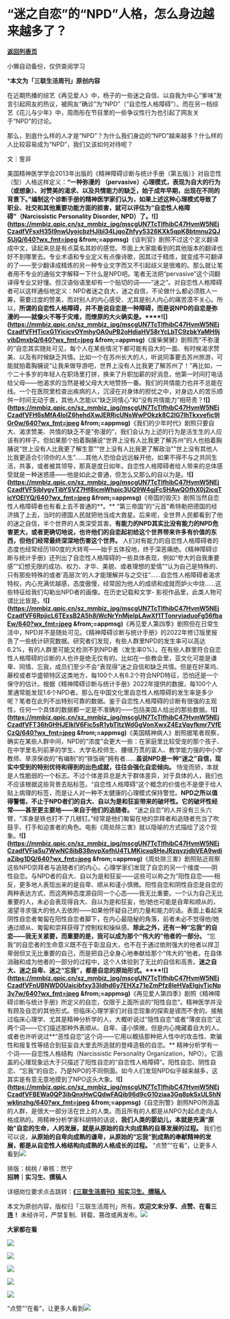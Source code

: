 # “迷之自恋”的“NPD”人格，怎么身边越来越多了？

[**返回列表页**](/gzh/三联生活周刊)

小懒自动备份，仅供查阅学习

***本文为「三联生活周刊」原创内容**

  
  

在近期热播的综艺《再见爱人》中，杨子的一些迷之自信、以自我为中心“爹味”发言引起网友的热议，被网友“确诊”为“NPD”（“自恋性人格障碍”）。而在另一档综艺《花儿与少年》中，周雨彤在节目里的一些争议性行为也引起了网友关于“NPD”的讨论。

那么，到底什么样的人才是“NPD”？为什么我们身边的“NPD”越来越多？什么样的人比较容易成为“NPD”，我们又该如何对待呢？

  
  

文｜訾非

美国精神医学学会2013年出版的《精神障碍诊断与统计手册（第五版）》对自恋性（型）人格这样定义：**“一种弥漫的
（pervasive）心理模式，表现为自大的行为（或想象）、对赞美的渴求、以及共情能力的缺乏，始于成年早期，出现在不同的背景下。”**编制这个诊断手册的精神医学家们认为，如果上述这种心理模式导致了职业、社交和其他重要功能方面的损害，就可以评估为“自恋性人格障碍”（Narcissistic
Personality Disorder,
NPD）了。**![](https://mmbiz.qpic.cn/sz_mmbiz_jpg/mscgUN7TcTIfhibC47HvmW5NEjCzadfVFsxH35I9nwUyoicbzHJibl34LjqoZhfyy5326KXk5qpK8btmnu2QJSUjQ/640?wx_fmt=jpeg
&from;=appmsg)**《谈判官》剧照不过这个定义翻译成中文，读起来总是有点莫名其妙的感觉。市面上大家能看到的其他版本的翻译也好不到哪里去。专业术语和专业定义有点像诗歌，因其过于精炼，就变成不可翻译的了——至少翻译成精炼的另一种专业文字而又不引起歧义是很难的。那么就让笔者用不专业的通俗文字解释一下什么是NPD吧。笔者无法把“pervasive”这个词翻译得专业又好懂。但汉语俗语里却有一个贴切的词——“迷之”。对自恋性人格障碍者可以这样通俗地定义：NPD者迷之自大，迷之自信，不论做什么都必须胜人一筹，需要过度的赞美，而对别人的内心感受、尤其是别人内心的痛苦漠不关心。所以，**所谓的自恋性人格障碍，并不是说自恋是一种障碍，而是说NPD的自恋是弥漫的——就像火不等于灾难，而燎原的大火确实是。****![](https://mmbiz.qpic.cn/sz_mmbiz_jpg/mscgUN7TcTIfhibC47HvmW5NEjCzadfVFHTicxG1YicicvOYmhyOA0uPB2oHdiaHV58rYcLbTC9zbkYaMH9jvibDmxbQ/640?wx_fmt=jpeg
&from;=appmsg)**《废柴舅舅》剧照而“不弥漫的”自恋其实随处可见，每个人在某些情况下都可能有自大的一面、有时候渴求赞美、以及有时候缺乏共情。比如一个在苏州长大的人，听说同事要去苏州旅游，可能就拍着胸脯说“让我来做导游吧，世界上没有人比我更了解苏州了！”再比如，一个二十多岁的年轻人在职场里打拼，换来了升职加薪的好消息，他第一时间打电话给父母——他渴求的当然是被父母大大地赞扬一番。我们的共情能力也并不总能在线。一个在医院里检查出疾病的人，沉浸在对身体的担忧之中，对身边人的苦乐顺舛一时间无动于衷，其他人怎能以“缺乏同情心”和“没有共情能力”相苛责？**![](https://mmbiz.qpic.cn/sz_mmbiz_jpg/mscgUN7TcTIfhibC47HvmW5NEjCzadfVFH6sMfA4loIZ6hehdXwJERRicUNsWwPOkzk8C2lG7lhTkxvefic9IGr0w/640?wx_fmt=jpeg
&from;=appmsg)**《我们的少年时代》剧照只要自大、渴求赞美、共情的缺乏不是“弥漫的”，我们会认为上述的行为是活生生的人应该有的样子。但如果那个拍着胸脯说“世界上没有人比我更了解苏州”的人也拍着胸脯说“世上没有人比我更了解生意”“世上没有人比我更了解政治”“世上没有其他人比我更适合引领你的人生”……其他人恐怕会远远躲开他，如果不得不与之共同生活，共事，或者被其领导，那真是度日如年。自恋性人格障碍者给人带来的总体感受就是一种迷惑感——他是如此之普通，但怎么又那么的自以为是。**![](https://mmbiz.qpic.cn/sz_mmbiz_jpg/mscgUN7TcTIfhibC47HvmW5NEjCzadfVFSibIygvTibYSVZ7Hf8icmWhpic3UQ9W4gjFcSHAwQOfhX0j2icqTicYOEIYQ/640?wx_fmt=jpeg
&from;=appmsg)**《帝国的毁灭》剧照当然自恋性人格障碍者也有看上去不普通的**。**
“第三帝国”的“元首”希特勒把德国的经济搞了上去，当时的德国人民就把他当成大救星。后来呢，全世界人民都看到了他的迷之自信，半个世界的人类深受其害。**有能力的NPD其实比没有能力的NPD危害更大，或者更确切地说，也许他们的自恋起初给这个世界带来许多有价值的东西，但他们经常最终深深地伤害这个世界。**
人们对有能力的自恋性人格障碍者的态度也经常经历180度的大转弯——始于五体投地，终于深恶痛绝。《精神障碍诊断与统计手册》还列出了自恋性人格障碍的一些具体表现，例如“夸大的自我重要感”“幻想无限的成功、权力、才华、美貌、或者理想的爱情”“认为自己是特殊的、只有那些特殊的或者‘高层次’的人才能理解并与之交往”……自恋性人格障碍者渴求特权，内心充满优越感，态度傲慢，经常因为他人的成绩和成就而妒火中烧……这些特征给我们勾勒出NPD者的画像。在历史记载和文学-
影视作品里，此类人物可谓比比皆是。**![](https://mmbiz.qpic.cn/sz_mmbiz_jpg/mscgUN7TcTIfhibC47HvmW5NEjCzadfVF6RpjicL6TExsB2A5h8jWcNrYnMjeIpLAwXf1TTonrviaduoFg56fbaEw/640?wx_fmt=jpeg
&from;=appmsg)**《再见爱人第四季》剧照但在日常生活中，NPD并不是随处可见。《精神障碍诊断与统计手册》的2022年修订版里报告了一些统计研究数据。研究者们发现，有些人群里NPD的发生率可以高达6.2%，有的人群里可能又检测不到NPD者（发生率0%）。在有些人群里符合自恋性人格障碍的诊断的人也许是绝无仅有的。比如在一些教会里，亚文化可能是谦卑、同情、忘我，成员们至少不会“表现得”迷之自信和缺乏共情。但是在好莱坞、藤校或者华盛顿特区这类地方，每100个人有6.2个符合NPD特征，恐怕还是一个保守的估计。根据《精神障碍诊断与统计手册》2022年提供的数据，每100个人里通常能发现1.6个NPD者。那么在中国文化里自恋性人格障碍的发生率是多少呢？笔者在此列不出特别可靠的数据。鉴于自恋性人格障碍的诊断有很强的主观性，任何一个具体的数据都一定是不准确的——包括美国人给出的那些数据。**![](https://mmbiz.qpic.cn/sz_mmbiz_jpg/mscgUN7TcTIfhibC47HvmW5NEjCzadfVFT36hGHHJEIkIV6Fic5sR1ybTItzWdGgVonXwxZ4EzVqyfkmr7VfECzQ/640?wx_fmt=jpeg
&from;=appmsg)**《美国精神病人》剧照据笔者观察，确实在某些人群中间，NPD的“浓度”会更大一些：在家庭里比较受宠的那个孩子、在中学里名列前茅的学生、大学名校师生、腰缠万贯的富人、教学能力强的中小学教师、旱涝保收的“有编制”的“铁饭碗”拥有者……**虽说NPD是一种“迷之”自信，现实中受到的特别优待和得到的出色成就，往往会强化自恋倾向。**
恃宠而骄，本就是人性脆弱的一个标志。不过个体差异总是大于群体差异，对于具体的人，我们也不应该根据这些背景去贴标签。“自恋性人格障碍”这个概念的价值也不是便于给人贴上病理的标签，而是让人对一种不太健康的心理模式保持警觉。**NPD之所以值得警惕，不止于NPD者们的自大、自以为是和狂妄带来的破坏性。它的破坏性经常——甚至更主要地——来自于他们的追随者。**
“迷之自恋”的人并没有三头六臂，“浑身是铁也打不了几根钉。”经常是他们匍匐在地的崇拜者和追随者充当了吹鼓手、打手和迫害者的角色。电影《周处除三害》就以隐喻的方式描绘了这个现象。**![](https://mmbiz.qpic.cn/sz_mmbiz_jpg/mscgUN7TcTIfhibC47HvmW5NEjCzadfVFiaSu7WwNC8ibB38nvpXofhU4TLMKicxq8HeJRzqvzjdbVEA9wdiaZibg1DQ/640?wx_fmt=jpeg
&from;=appmsg)**《周处除三害》剧照贴近观察这些NPD崇拜者与追随者们的内心，心理学家们发现了自恋的另一个维度——阴性自恋。与NPD者的自大、自以为是和狂妄——这些可以称之为“阳性自恋——相反，更多地人表现出来的是自卑、顺从和谨小慎微。阳性自恋和阴性自恋是自恋的两种表达方式，而这两种态度源自同一个心态——我无比重要。一个认为自己无比重要的人，未必会表现得自大、自以为是和狂妄，他/她也可能是自卑和顺从的，渴望寻求强大的他人去依附——如果他怀疑自己的力量和能力的话。表面上看起来阴性自恋者匍匐在阳性自恋者脚下，在内心最隐秘的角落，前者未必不觉得他/她通过顺从、匍匐和崇拜获得了控制权和操纵感。**除此之外，还有一种“忘我”的自恋——我无关紧要，而重要的是，我可以成为那个“伟大的”他者的一部分。**
“忘我”的自恋者的生命意义既不在于彰显自大，也不在于通过依附强大的他者以捍卫卑弱但又无比重要的自己，而是把自己全身心地奉献给那个“伟大的”他者。在自体消融和成为他者的一部分的过程中，这个人体验到了无比的自信和高贵。**迷之自大、迷之自卑、迷之“忘我”，都是自恋的原始形式。****![](https://mmbiz.qpic.cn/sz_mmbiz_jpg/mscgUN7TcTIfhibC47HvmW5NEjCzadfVFnUBNWD0Uaicibfxy33Idhd6y7EHXz71eZmPfz8leHVaEIgjvTicNp3v7w/640?wx_fmt=jpeg
&from;=appmsg)**《再见爱人第四季》剧照《精神障碍诊断与统计手册》所定义的自恋，仅限于上面所谈的“阳性自恋”。精神医学并没有顾及自恋的其他形式。但临床心理学家们对自恋现象的探索是锲而不舍的。接触过临床心理学、尤其是精神分析学的人，大概听说过“隐性自恋”或者“薄皮自恋”这两个词——它们描述那种外表顺从、自卑、谨小慎微，但是内心掩藏着自大的人。或者也许听说过**“恶性自恋”这个词——它用以概括那种把人性中的攻击性、欺骗性和报复性等结合到狂妄自大里去所造就的登峰造极的自恋。**
精神分析学有一个词——自恋性人格结构（Narcissistic Personality
Organization，NPO）。它涵盖的心理现象远大于只描述了阳性自恋的“自恋性人格障碍”。阳性自恋、阴性自恋、“忘我”的自恋，乃是NPO的不同侧面。如今人们发现NPD似乎越来越多，这其实是有意无意地摸到了NPO这头大象。**![](https://mmbiz.qpic.cn/sz_mmbiz_jpg/mscgUN7TcTIfhibC47HvmW5NEjCzadfVFBEWa0QP3ibQnxHwCQdwFAQib96d9cG10ziaa3Gq8pkSxULShNwkljnzhg/640?wx_fmt=jpeg
&from;=appmsg)**《自恋刑警》剧照NPO所涵盖的人群，是很大一部分活在世上的人类。而且所有的人都是从NPO为起点走向人格成熟的。用精神分析学家科胡特的话说，**我们人类的婴幼儿，本就是充满“原始”自恋的生命，人的发展，就是从原始的自大向成熟的自尊发展的过程。**
我们也可以说，**从原始的自卑向成熟的谦卑，从原始的“忘我”到成熟的奉献精神的发展，都是从自恋性人格结构向成熟的人格成长的过程。**
“点赞”“在看”，让更多人看到![](https://mmbiz.qpic.cn/mmbiz_gif/c2Sib3Mp7pON9hkSZwdTibRHNZSMPyiapUCHJwlyoZVBC3SfmPmF0VKjkm3NiaToQloHFJ6icyicqZnqgXp6pSQJt5gg/640?wx_fmt=gif&from;=appmsg&wxfrom;=5&wx;_lazy=1&tp;=webp)  
  
  
  
  
  
排版：桃桃 / 审核：然宁  
**招聘｜实习生、撰稿人**  

详细岗位要求点击跳转：[**《三联生活周刊》招实习生、撰稿人**](http://mp.weixin.qq.com/s?__biz=MTc5MTU3NTYyMQ==&mid=2651136871&idx=3&sn=f1c0777fe9d31881e5dfca68ebc2937f&chksm=5907324d6e70bb5b3546dfe1c7b31b5fe05664bebbf36356ba9a1a352e0678444cad62875ad4&scene=21#wechat_redirect)

本文为原创内容，版权归「三联生活周刊」所有。**欢迎文末分享、点赞、在看三连！**
未经许可，严禁复制、转载、篡改或再发布。![](https://mmbiz.qpic.cn/sz_mmbiz_png/Gg7Qtoh7Aic9ZTmAdCc80b4nD7xicgPt863QWU7oNswDx19XrjfTtSl8QwatY2EEZGuNd1WRRiapDZjcDhTnNYmBg/640?wx_fmt=other&wxfrom;=5&wx;_lazy=1&wx;_co=1&retryload;=1&tp;=webp)

**大家都在看**

  

[![](https://mmbiz.qpic.cn/mmbiz_png/c2Sib3Mp7pOPLUg9qgDxXAlcuUMzF1gmTLiaoibwVaYeZyGYAp22CcSNukfbpzOtLLGFOXxxibYeCnjy5vAzNqG8gA/640?wx_fmt=other&from;=appmsg&wxfrom;=5&wx;_lazy=1&wx;_co=1&tp;=webp)](http://mp.weixin.qq.com/s?__biz=MTc5MTU3NTYyMQ==&mid=2651460178&idx=1&sn=342916e8441b0033db6b2f6d857fec5a&chksm=590803786e7f8a6e339054f371b91e4ea81313f402b9654e762efe9c2afe0248d314385ff04b&scene=21#wechat_redirect)

[![](https://mmbiz.qpic.cn/mmbiz_png/c2Sib3Mp7pONBTzzDSyoCEHficSpmWg9R9SSMHWorocaH2FRaVN5ia7qvoQNPeL6GnSndzb7PZknFyrRuiaiaPGicaTw/640?wx_fmt=other&from;=appmsg&wxfrom;=5&wx;_lazy=1&wx;_co=1&tp;=webp)](http://mp.weixin.qq.com/s?__biz=MTc5MTU3NTYyMQ==&mid=2651464868&idx=1&sn=c88d49989b5b734724005fac037dd5aa&chksm=5908358e6e7fbc9817eeb38385a8015a8cb643259aa3750ae730fd263562883dc6f7e13d23fe&scene=21#wechat_redirect)

[![](https://mmbiz.qpic.cn/mmbiz_jpg/c2Sib3Mp7pOO3xPxIedttEV70o9vfc75x8KhcjZblL7XK1Mg65poHbib0r5rUZXrksFL6IsFibykG6sKlmfIb72jg/640?wx_fmt=other&from;=appmsg&wxfrom;=5&wx;_lazy=1&wx;_co=1&tp;=webp)](http://mp.weixin.qq.com/s?__biz=MTc5MTU3NTYyMQ==&mid=2651466051&idx=1&sn=5e1c1f01e24ee155c8d51ca046f313fc&chksm=590838696e7fb17f6a12755682ed64beed18fa2f5d1e80dcdedada0f99d7e12093fa55e5eecf&scene=21#wechat_redirect)  

![](https://mmbiz.qpic.cn/sz_mmbiz_png/Gg7Qtoh7Aic9ZTmAdCc80b4nD7xicgPt86k1kgpU51hWCHjV92ryhVW35PLCvLhxLw9XDhXjgeDyZhHSx5EbRcfg/640?wx_fmt=other&wxfrom;=5&wx;_lazy=1&wx;_co=1&retryload;=2&tp;=webp)

  
[![](https://mmbiz.qpic.cn/mmbiz_jpg/c2Sib3Mp7pONuwrdetOsWUZLdDE1J39mLibBBe0vPzCKS1topq8p9JgG9O86KDCNS3SZl7Paa1d80gvHIBg9C0cw/640?wx_fmt=other&from;=appmsg&wxfrom;=5&wx;_lazy=1&wx;_co=1&tp;=webp)]()  
  
“点赞”“在看”，让更多人看到![](https://mmbiz.qpic.cn/mmbiz_gif/c2Sib3Mp7pON9hkSZwdTibRHNZSMPyiapUCHJwlyoZVBC3SfmPmF0VKjkm3NiaToQloHFJ6icyicqZnqgXp6pSQJt5gg/640?wx_fmt=gif&from;=appmsg&wxfrom;=5&wx;_lazy=1&tp;=webp)

